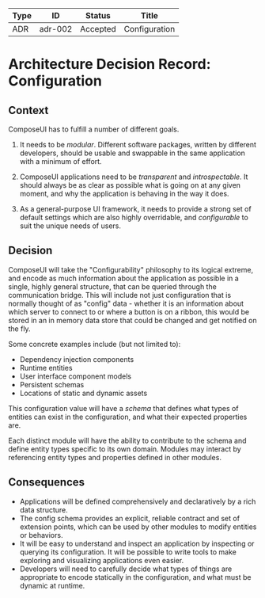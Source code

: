 <!-- Morgan Stanley makes this available to you under the Apache License, Version 2.0 (the "License"). You may obtain a copy of the License at http://www.apache.org/licenses/LICENSE-2.0. See the NOTICE file distributed with this work for additional information regarding copyright ownership. Unless required by applicable law or agreed to in writing, software distributed under the License is distributed on an "AS IS" BASIS, WITHOUT WARRANTIES OR CONDITIONS OF ANY KIND, either express or implied. See the License for the specific language governing permissions and limitations under the License. -->

| Type          | ID            | Status        | Title         |
| ------------- | ------------- | ------------- | ------------- |
| ADR           | adr-002       | Accepted      | Configuration |


# Architecture Decision Record: Configuration

## Context

ComposeUI has to fulfill a number of different goals.

1. It needs to be *modular*. Different software packages, written by
   different developers, should be usable and swappable in the same
   application with a minimum of effort.

2. ComposeUI applications need to be *transparent* and
   *introspectable*. It should always be as clear as possible what is
   going on at any given moment, and why the application is behaving
   in the way it does.

3. As a general-purpose UI framework, it needs to provide a strong
   set of default settings which are also highly overridable, and
   *configurable* to suit the unique needs of users.

## Decision

ComposeUI will take the "Configurability" philosophy to its logical
extreme, and encode as much information about the application as
possible in a single, highly general structure, that can be queried
through the communication bridge. This will include
not just configuration that is normally thought of as "config" data -
whether it is an information about which server to connect to or
where a button is on a ribbon, this would be stored in an in memory
data store that could be changed and get notified on the fly.

Some concrete examples include (but not limited to):

- Dependency injection components
- Runtime entities
- User interface component models
- Persistent schemas
- Locations of static and dynamic assets

This configuration value will have a *schema* that defines what types
of entities can exist in the configuration, and what their expected
properties are.

Each distinct module will have the ability to contribute to the schema
and define entity types specific to its own domain. Modules may
interact by referencing entity types and properties defined in other
modules.

## Consequences

- Applications will be defined comprehensively and declaratively by a
  rich data structure.
- The config schema provides an explicit, reliable contract and set of
  extension points, which can be used by other modules to modify
  entities or behaviors.
- It will be easy to understand and inspect an application by
  inspecting or querying its configuration. It will be possible to
  write tools to make exploring and visualizing applications even easier.
- Developers will need to carefully decide what types of things are
  appropriate to encode statically in the configuration, and what must
  be dynamic at runtime.
  